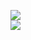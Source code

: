 [![](https://img.shields.io/badge/Made%20With-Github%20Spray-lightgrey.svg?style=for-the-badge&logo=github)](https://github.com/Annihil/github-spray#15349)  
[![](https://i.imgur.com/2DrTn0Z.gif)](https://github.com/Annihil/github-spray)